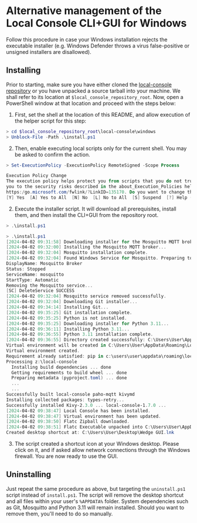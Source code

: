 # Alternative management of the Local Console CLI+GUI for Windows

Follow this procedure in case your Windows installation rejects the executable installer (e.g. Windows Defender throws a virus false-positive or unsigned installers are disallowed).

## Installing

Prior to starting, make sure you have either cloned the [local-console repository](https://github.com/midokura/local-console) or you have unpacked a source tarball into your machine. We shall refer to its location at `$local_console_repository_root`. Now, open a PowerShell window at that location and proceed with the steps below:

1. First, set the shell at the location of this README, and allow execution of the helper script for this step:
```powershell
> cd $local_console_repository_root\local-console\windows
> Unblock-File -Path .\install.ps1
```

2. Then, enable executing local scripts only for the current shell. You may be asked to confirm the action.
```powershell
> Set-ExecutionPolicy -ExecutionPolicy RemoteSigned -Scope Process

Execution Policy Change
The execution policy helps protect you from scripts that you do not trust. Changing the execution policy might expose
you to the security risks described in the about_Execution_Policies help topic at
https:/go.microsoft.com/fwlink/?LinkID=135170. Do you want to change the execution policy?
[Y] Yes  [A] Yes to All  [N] No  [L] No to All  [S] Suspend  [?] Help (default is "N"): Y
```

2. Execute the installer script. It will download all prerequisites, install them, and then install the CLI+GUI from the repository root.
```powershell
> .\install.ps1

> .\install.ps1
[2024-04-02 09:31:58] Downloading installer for the Mosquitto MQTT broker...
[2024-04-02 09:32:00] Installing the Mosquitto MQTT broker...
[2024-04-02 09:32:04] Mosquitto installation complete.
[2024-04-02 09:32:04] Found Windows Service for Mosquitto. Preparing to remove...
DisplayName: Mosquitto Broker
Status: Stopped
ServiceName: mosquitto
StartType: Automatic
Removing the Mosquitto service...
[SC] DeleteService SUCCESS
[2024-04-02 09:32:04] Mosquitto service removed successfully.
[2024-04-02 09:32:04] Downloading Git installer...
[2024-04-02 09:34:14] Installing Git...
[2024-04-02 09:35:25] Git installation complete.
[2024-04-02 09:35:25] Python is not installed.
[2024-04-02 09:35:25] Downloading installer for Python 3.11...
[2024-04-02 09:36:11] Installing Python 3.11...
[2024-04-02 09:36:55] Python 3.11 installation complete.
[2024-04-02 09:36:55] Directory created successfully: C:\Users\User\AppData\Roaming\LocalConsole
Virtual environment will be created in C:\Users\User\AppData\Roaming\LocalConsole\virtualenv
Virtual environment created.
Requirement already satisfied: pip in c:\users\user\appdata\roaming\localconsole\virtualenv\lib\site-packages (24.0)
Processing z:\local-console
  Installing build dependencies ... done
  Getting requirements to build wheel ... done
  Preparing metadata (pyproject.toml) ... done
  ...
  ...
Successfully built local-console paho-mqtt kivymd
Installing collected packages: types-retry...
Successfully installed Kivy-2.3.0 ... local-console-1.7.0 ...
[2024-04-02 09:38:47] Local Console has been installed.
[2024-04-02 09:38:47] Virtual environment has been updated.
[2024-04-02 09:38:50] Flatc Zipball downloaded.
[2024-04-02 09:38:51] Flatc Executable unpacked into C:\Users\User\AppData\Roaming\LocalConsole\virtualenv\Scripts
Created desktop shortcut at: C:\Users\User\Desktop\Wedge GUI.lnk
```

3. The script created a shortcut icon at your Windows desktop. Please click on it, and if asked allow network connections through the Windows firewall. You are now ready to use the GUI.

## Uninstalling

Just repeat the same procedure as above, but targeting the `uninstall.ps1` script instead of `install.ps1`. The script will remove the desktop shortcut and all files within your user's `%APPDATA%` folder. System dependencies such as Git, Mosquitto and Python 3.11 will remain installed. Should you want to remove them, you'll need to do so manually.
